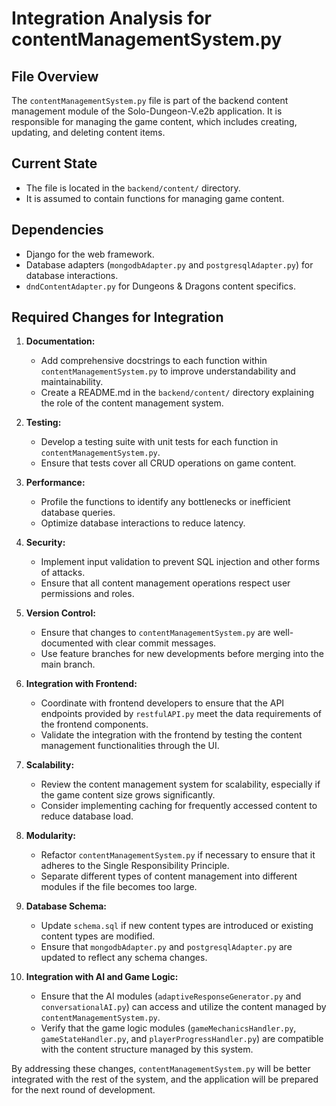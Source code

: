 # Integration Analysis for contentManagementSystem.py

## File Overview
The `contentManagementSystem.py` file is part of the backend content management module of the Solo-Dungeon-V.e2b application. It is responsible for managing the game content, which includes creating, updating, and deleting content items.

## Current State
- The file is located in the `backend/content/` directory.
- It is assumed to contain functions for managing game content.

## Dependencies
- Django for the web framework.
- Database adapters (`mongodbAdapter.py` and `postgresqlAdapter.py`) for database interactions.
- `dndContentAdapter.py` for Dungeons & Dragons content specifics.

## Required Changes for Integration
1. **Documentation:**
   - Add comprehensive docstrings to each function within `contentManagementSystem.py` to improve understandability and maintainability.
   - Create a README.md in the `backend/content/` directory explaining the role of the content management system.

2. **Testing:**
   - Develop a testing suite with unit tests for each function in `contentManagementSystem.py`.
   - Ensure that tests cover all CRUD operations on game content.

3. **Performance:**
   - Profile the functions to identify any bottlenecks or inefficient database queries.
   - Optimize database interactions to reduce latency.

4. **Security:**
   - Implement input validation to prevent SQL injection and other forms of attacks.
   - Ensure that all content management operations respect user permissions and roles.

5. **Version Control:**
   - Ensure that changes to `contentManagementSystem.py` are well-documented with clear commit messages.
   - Use feature branches for new developments before merging into the main branch.

6. **Integration with Frontend:**
   - Coordinate with frontend developers to ensure that the API endpoints provided by `restfulAPI.py` meet the data requirements of the frontend components.
   - Validate the integration with the frontend by testing the content management functionalities through the UI.

7. **Scalability:**
   - Review the content management system for scalability, especially if the game content size grows significantly.
   - Consider implementing caching for frequently accessed content to reduce database load.

8. **Modularity:**
   - Refactor `contentManagementSystem.py` if necessary to ensure that it adheres to the Single Responsibility Principle.
   - Separate different types of content management into different modules if the file becomes too large.

9. **Database Schema:**
   - Update `schema.sql` if new content types are introduced or existing content types are modified.
   - Ensure that `mongodbAdapter.py` and `postgresqlAdapter.py` are updated to reflect any schema changes.

10. **Integration with AI and Game Logic:**
    - Ensure that the AI modules (`adaptiveResponseGenerator.py` and `conversationalAI.py`) can access and utilize the content managed by `contentManagementSystem.py`.
    - Verify that the game logic modules (`gameMechanicsHandler.py`, `gameStateHandler.py`, and `playerProgressHandler.py`) are compatible with the content structure managed by this system.

By addressing these changes, `contentManagementSystem.py` will be better integrated with the rest of the system, and the application will be prepared for the next round of development.